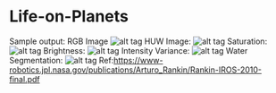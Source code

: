 # Life-on-Planets


Sample output:
RGB Image
![alt tag](https://image.ibb.co/iN1b6Q/image_brown.png)
HUW Image:
![alt tag](https://image.ibb.co/h7Pk0k/hueimage.png)
Saturation:
![alt tag](https://image.ibb.co/h7Pk0k/hueimage.png)
Brightness:
![alt tag](https://image.ibb.co/dm8HD5/Brightnessimage.png)
Intensity Variance:
![alt tag](https://image.ibb.co/b4CYmQ/Intensityvar.png)
Water Segmentation:
![alt tag](https://s29.postimg.org/m99p233on/Capture.png)
Ref:https://www-robotics.jpl.nasa.gov/publications/Arturo_Rankin/Rankin-IROS-2010-final.pdf
